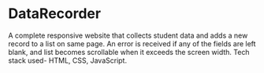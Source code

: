 # DataRecorder
A complete responsive website that collects student data and adds a new record to a list on same page.
An error is received if any of the fields are left blank, and list becomes scrollable when it exceeds the screen width.
Tech stack used- HTML, CSS, JavaScript.
